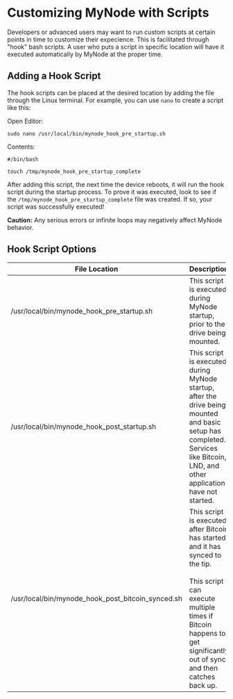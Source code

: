 # Customizing MyNode with Scripts

Developers or advanced users may want to run custom scripts at certain points in time to customize their expecience. This is facilitated through "hook" bash scripts. A user who puts a script in specific location will have it executed automatically by MyNode at the proper time.

## Adding a Hook Script

The hook scripts can be placed at the desired location by adding the file through the Linux terminal. For example, you can use `nano` to create a script like this:

Open Editor:

`sudo nano /usr/local/bin/mynode_hook_pre_startup.sh`

Contents:
```
#/bin/bash

touch /tmp/mynode_hook_pre_startup_complete
```

After adding this script, the next time the device reboots, it will run the hook script during the startup process. To prove it was executed, look to see if the `/tmp/mynode_hook_pre_startup_complete` file was created. If so, your script was successfully executed!

<b>Caution:</b> Any serious errors or infinite loops may negatively affect MyNode behavior.

## Hook Script Options

| File Location | Description |
| --- | --- |
| /usr/local/bin/mynode_hook_pre_startup.sh | This script is executed during MyNode startup, prior to the drive being mounted. |
| /usr/local/bin/mynode_hook_post_startup.sh | This script is executed during MyNode startup, after the drive being mounted and basic setup has completed. Services like Bitcoin, LND, and other applications have not started. |
| /usr/local/bin/mynode_hook_post_bitcoin_synced.sh | This script is executed after Bitcoin has started and it has synced to the tip.<br/><br/>This script can execute multiple times if Bitcoin happens to get significantly out of sync and then catches back up. |


